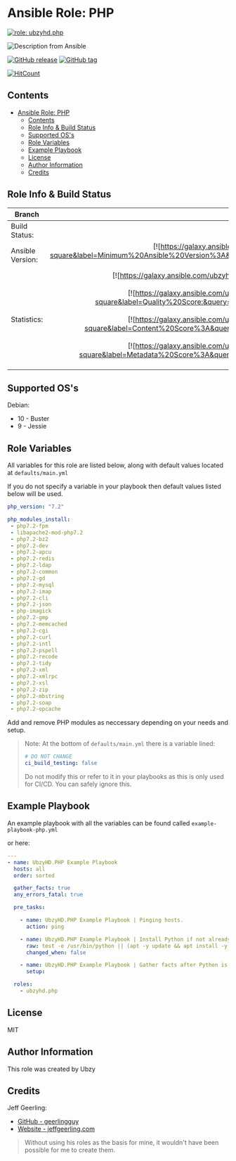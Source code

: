 # Ansible Role: PHP

[![role: ubzyhd.php](https://img.shields.io/ansible/role/42673?color=blueviolet&logo=ansible&style=flat-square)](https://galaxy.ansible.com/ubzyhd/php)

![Description from Ansible](https://img.shields.io/badge/dynamic/json?label=Description&style=flat-square&query=description&url=https%3A%2F%2Fgalaxy.ansible.com%2Fapi%2Fv1%2Fcontent%2F42673%2F)

[![GitHub release](https://img.shields.io/github/release/ubzyhd/ansible-role-php)](https://GitHub.com/ubzyhd/ansible-role-php/releases/) [![GitHub tag](https://img.shields.io/github/tag/ubzyhd/ansible-role-php)](https://GitHub.com/ubzyhd/ansible-role-php/tags/)

[![HitCount](http://hits.dwyl.io/ubzyhd/ansible-role-php.svg)](http://hits.dwyl.io/ubzyhd/ansible-role-php)
## Contents

- [Ansible Role: PHP](#ansible-role-php)
  - [Contents](#contents)
  - [Role Info & Build Status](#role-info--build-status)
  - [Supported OS's](#supported-oss)
  - [Role Variables](#role-variables)
  - [Example Playbook](#example-playbook)
  - [License](#license)
  - [Author Information](#author-information)
  - [Credits](#credits)

## Role Info & Build Status

|Branch             | Master | Development |
|-------------------|:--------:|:--------------:|
| Build Status:      | [![travis-ci build status](https://img.shields.io/travis/UbzyHD/ansible-role-php/master?label=build&logo=travis-ci&style=flat-square)](https://travis-ci.org/UbzyHD/ansible-role-php)       |              |
| Ansible Version: | [![https://galaxy.ansible.com/ubzyhd/php](https://img.shields.io/badge/dynamic/json?color=red&style=flat-square&label=Minimum%20Ansible%20Version%3A&query=min_ansible_version&url=https%3A%2F%2Fgalaxy.ansible.com%2Fapi%2Fv1%2Fcontent%2F42673%2F)](https://galaxy.ansible.com/ubzyhd.php)       |              |
| Statistics:  | [![https://galaxy.ansible.com/ubzyhd/php](https://img.shields.io/ansible/role/d/42673?color=blue&logo=ansible&style=flat-square)](https://galaxy.ansible.com/ubzyhd.php)<br>[![https://galaxy.ansible.com/ubzyhd/php](https://img.shields.io/badge/dynamic/json?color=blue&logo=ansible&style=flat-square&label=Quality%20Score:&query=quality_score&url=https%3A%2F%2Fgalaxy.ansible.com%2Fapi%2Fv1%2Fcontent%2F42673%2F)](https://galaxy.ansible.com/ubzyhd.php)<br>[![https://galaxy.ansible.com/ubzyhd/php](https://img.shields.io/badge/dynamic/json?color=blue&logo=ansible&style=flat-square&label=Content%20Score%3A&query=content_score&url=https%3A%2F%2Fgalaxy.ansible.com%2Fapi%2Fv1%2Fcontent%2F42673%2F)](https://galaxy.ansible.com/ubzyhd.php)<br>[![https://galaxy.ansible.com/ubzyhd/php](https://img.shields.io/badge/dynamic/json?color=blue&logo=ansible&style=flat-square&label=Metadata%20Score%3A&query=metadata_score&url=https%3A%2F%2Fgalaxy.ansible.com%2Fapi%2Fv1%2Fcontent%2F42673%2F)](https://galaxy.ansible.com/ubzyhd.php)       |              |

## Supported OS's

Debian:

- 10 - Buster
- 9 - Jessie

## Role Variables

All variables for this role are listed below, along with default values located at ```defaults/main.yml```

If you do not specify a variable in your playbook then default values listed below will be used.

```yaml
php_version: "7.2"

php_modules_install:
 - php7.2-fpm
 - libapache2-mod-php7.2
 - php7.2-bz2
 - php7.2-dev
 - php7.2-apcu
 - php7.2-redis
 - php7.2-ldap
 - php7.2-common
 - php7.2-gd
 - php7.2-mysql
 - php7.2-imap
 - php7.2-cli
 - php7.2-json
 - php-imagick
 - php7.2-gmp
 - php7.2-memcached
 - php7.2-cgi
 - php7.2-curl
 - php7.2-intl
 - php7.2-pspell
 - php7.2-recode
 - php7.2-tidy
 - php7.2-xml
 - php7.2-xmlrpc
 - php7.2-xsl
 - php7.2-zip
 - php7.2-mbstring
 - php7.2-soap
 - php7.2-opcache
```

Add and remove PHP modules as neccessary depending on your needs and setup.

> Note: At the bottom of
> ```defaults/main.yml``` there is a variable lined:
> ```yaml
># DO NOT CHANGE
>ci_build_testing: false
> ```
> Do not modify this or refer to it in your playbooks as this is only used for CI/CD. You can safely ignore this.

## Example Playbook

An example playbook with all the variables can be found called ```example-playbook-php.yml```

or here:

```yaml
---
- name: UbzyHD.PHP Example Playbook
  hosts: all
  order: sorted

  gather_facts: true
  any_errors_fatal: true

  pre_tasks:

    - name: UbzyHD.PHP Example Playbook | Pinging hosts.
      action: ping

    - name: UbzyHD.PHP Example Playbook | Install Python if not already present.
      raw: test -e /usr/bin/python || (apt -y update && apt install -y python-minimal)
      changed_when: false

    - name: UbzyHD.PHP Example Playbook | Gather facts after Python is definitely present.
      setup:

  roles:
    - ubzyhd.php
```

## License

MIT

## Author Information

This role was created by Ubzy

## Credits

Jeff Geerling:

- [GitHub - geerlingguy](https://github.com/geerlingguy)
- [Website - jeffgeerling.com](https://www.jeffgeerling.com/)

>Without using his roles as the basis for mine, it wouldn't have been possible for me to create them.
